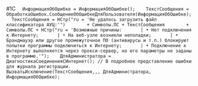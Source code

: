 #1C ```
 ИнформацияОбОшибке = ИнформацияОбОшибке();    ТекстСообщения = ОбработкаОшибок.СообщениеОбОшибкеДляПользователя(ИнформацияОбОшибке);    ТекстСообщения = НСтр("ru = 'Не удалось загрузить файл классификатора АУЦ:'")        + Символы.ПС + ТекстСообщения        + Символы.ПС + НСтр("ru = 'Возможные причины:       | • Нет подключения к Интернету;       | • На веб-узле возникли неполадки;       | • Брандмауэр или другое промежуточное ПО (антивирусы и т.п.) блокируют попытки программы подключиться к Интернету;       | • Подключение к Интернету выполняется через прокси-сервер, но его параметры не заданы в программе.'");    ДляАдминистратора = ДиагностикаСоединенияСИнтернет(); // В подробное представление ошибки для журнала регистрации.  
    ВызватьИсключение(ТекстСообщения,,, ДляАдминистратора, ИнформацияОбОшибке);
 ```